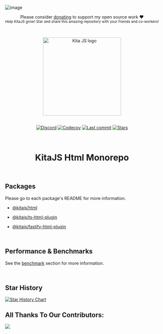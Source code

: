 ![image](https://github.com/kitajs/html/assets/47537704/edd85ef1-9469-475e-83f8-c6819cf2cc1b)<p align="center">
Please consider
<a href="https://github.com/sponsors/arthurfiorette" target="_blank">donating</a> to
support my open source work ❤️ <br /> <sup> Help KitaJS grow! Star and share this amazing
repository with your friends and co-workers! </sup>

</p>

<br />

<p align="center" >
  <a href="https://kita.js.org" target="_blank" rel="noopener noreferrer">
    <img src="https://kita.js.org/logo.png" width="256" alt="Kita JS logo" />
  </a>
</p>

<br />

<div align="center">
  <a href="https://kita.js.org/discord"><img src="https://img.shields.io/discord/1216165027774595112?logo=discord&logoColor=white&color=%237289da" alt="Discord"></a>
  <a title="Codecov" target="_blank" href="https://app.codecov.io/gh/kitajs/html"><img alt="Codecov" src="https://img.shields.io/codecov/c/github/kitajs/html?token=ML0KGCU0VM"></a>
  <a title="Last Commit" target="_blank" href="https://github.com/kitajs/html/commits/master"><img alt="Last commit" src="https://img.shields.io/github/last-commit/kitajs/html"></a>
  <a href="https://github.com/kitajs/html/stargazers"><img src="https://img.shields.io/github/stars/kitajs/html?logo=github&label=Stars" alt="Stars"></a>
</div>

<br />
<br />

<h1 align="center">
  KitaJS Html Monorepo
</h1>

<br />

## Packages

Please go to each package's README for more information.

- [@kitajs/html](./packages/html#readme)

- [@kitajs/ts-html-plugin](./packages/ts-html-plugin#readme)

- [@kitajs/fastify-html-plugin](./packages/fastify-html-plugin#readme)

<br />

## Performance & Benchmarks

See the [benchmark](./benchmarks) section for more information.

<br />

## Star History

<a href="https://star-history.com/#kitajs/html&Date">
  <picture>
    <source media="(prefers-color-scheme: dark)" srcset="https://api.star-history.com/svg?repos=kitajs/html&type=Date&theme=dark" />
    <source media="(prefers-color-scheme: light)" srcset="https://api.star-history.com/svg?repos=kitajs/html&type=Date" />
    <img alt="Star History Chart" src="https://api.star-history.com/svg?repos=kitajs/html&type=Date" />
  </picture>
</a>

<br />

## All Thanks To Our Contributors:

<a href="https://github.com/kitajs/html/graphs/contributors">
  <img src="https://contrib.rocks/image?repo=kitajs/html" />
</a>

<br />
